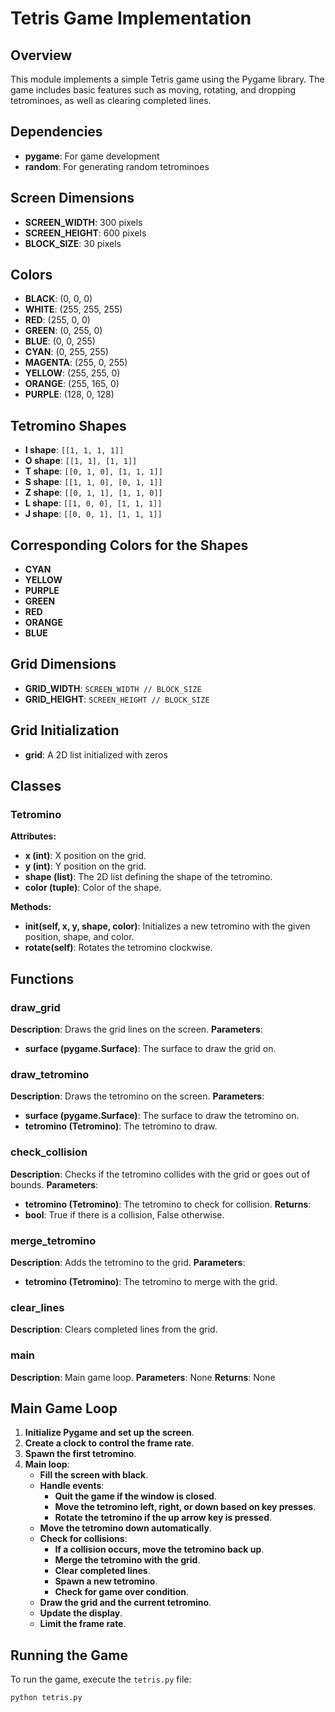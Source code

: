 # Tetris Game Implementation

## Overview
This module implements a simple Tetris game using the Pygame library. The game includes basic features such as moving, rotating, and dropping tetrominoes, as well as clearing completed lines.

## Dependencies
- **pygame**: For game development
- **random**: For generating random tetrominoes

## Screen Dimensions
- **SCREEN_WIDTH**: 300 pixels
- **SCREEN_HEIGHT**: 600 pixels
- **BLOCK_SIZE**: 30 pixels

## Colors
- **BLACK**: (0, 0, 0)
- **WHITE**: (255, 255, 255)
- **RED**: (255, 0, 0)
- **GREEN**: (0, 255, 0)
- **BLUE**: (0, 0, 255)
- **CYAN**: (0, 255, 255)
- **MAGENTA**: (255, 0, 255)
- **YELLOW**: (255, 255, 0)
- **ORANGE**: (255, 165, 0)
- **PURPLE**: (128, 0, 128)

## Tetromino Shapes
- **I shape**: `[[1, 1, 1, 1]]`
- **O shape**: `[[1, 1], [1, 1]]`
- **T shape**: `[[0, 1, 0], [1, 1, 1]]`
- **S shape**: `[[1, 1, 0], [0, 1, 1]]`
- **Z shape**: `[[0, 1, 1], [1, 1, 0]]`
- **L shape**: `[[1, 0, 0], [1, 1, 1]]`
- **J shape**: `[[0, 0, 1], [1, 1, 1]]`

## Corresponding Colors for the Shapes
- **CYAN**
- **YELLOW**
- **PURPLE**
- **GREEN**
- **RED**
- **ORANGE**
- **BLUE**

## Grid Dimensions
- **GRID_WIDTH**: `SCREEN_WIDTH // BLOCK_SIZE`
- **GRID_HEIGHT**: `SCREEN_HEIGHT // BLOCK_SIZE`

## Grid Initialization
- **grid**: A 2D list initialized with zeros

## Classes

### Tetromino
**Attributes:**
- **x (int)**: X position on the grid.
- **y (int)**: Y position on the grid.
- **shape (list)**: The 2D list defining the shape of the tetromino.
- **color (tuple)**: Color of the shape.

**Methods:**
- **__init__(self, x, y, shape, color)**: Initializes a new tetromino with the given position, shape, and color.
- **rotate(self)**: Rotates the tetromino clockwise.

## Functions

### draw_grid
**Description**: Draws the grid lines on the screen.
**Parameters**:
- **surface (pygame.Surface)**: The surface to draw the grid on.

### draw_tetromino
**Description**: Draws the tetromino on the screen.
**Parameters**:
- **surface (pygame.Surface)**: The surface to draw the tetromino on.
- **tetromino (Tetromino)**: The tetromino to draw.

### check_collision
**Description**: Checks if the tetromino collides with the grid or goes out of bounds.
**Parameters**:
- **tetromino (Tetromino)**: The tetromino to check for collision.
**Returns**:
- **bool**: True if there is a collision, False otherwise.

### merge_tetromino
**Description**: Adds the tetromino to the grid.
**Parameters**:
- **tetromino (Tetromino)**: The tetromino to merge with the grid.

### clear_lines
**Description**: Clears completed lines from the grid.

### main
**Description**: Main game loop.
**Parameters**: None
**Returns**: None

## Main Game Loop
1. **Initialize Pygame and set up the screen**.
2. **Create a clock to control the frame rate**.
3. **Spawn the first tetromino**.
4. **Main loop**:
   - **Fill the screen with black**.
   - **Handle events**:
     - **Quit the game if the window is closed**.
     - **Move the tetromino left, right, or down based on key presses**.
     - **Rotate the tetromino if the up arrow key is pressed**.
   - **Move the tetromino down automatically**.
   - **Check for collisions**:
     - **If a collision occurs, move the tetromino back up**.
     - **Merge the tetromino with the grid**.
     - **Clear completed lines**.
     - **Spawn a new tetromino**.
     - **Check for game over condition**.
   - **Draw the grid and the current tetromino**.
   - **Update the display**.
   - **Limit the frame rate**.

## Running the Game
To run the game, execute the `tetris.py` file:
```sh
python tetris.py
